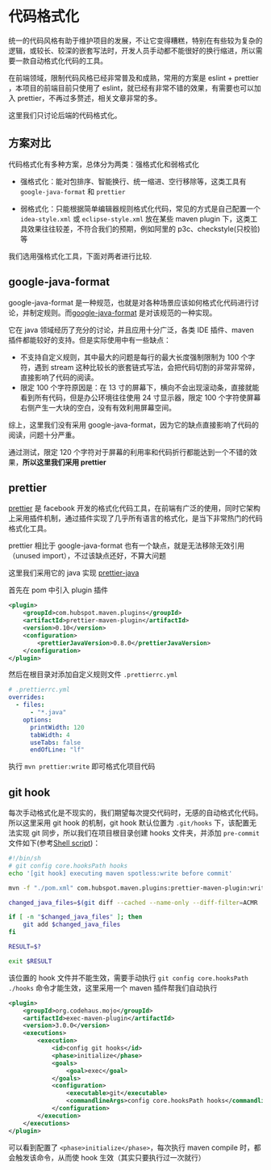 # 代码格式化

统一的代码风格有助于维护项目的发展，不让它变得糟糕，特别在有些较为复杂的逻辑，或较长、较深的嵌套写法时，开发人员手动都不能很好的换行缩进，所以需要一款自动格式化代码的工具。

在前端领域，限制代码风格已经非常普及和成熟，常用的方案是 eslint + prettier ，本项目的前端目前只使用了 eslint，就已经有非常不错的效果，有需要也可以加入 prettier，不再过多赘述，相关文章非常的多。

这里我们只讨论后端的代码格式化。

## 方案对比

代码格式化有多种方案，总体分为两类：强格式化和弱格式化

- 强格式化：能对包排序、智能换行、统一缩进、空行移除等，这类工具有 `google-java-format` 和 `prettier`

- 弱格式化：只能根据简单编辑器规则格式化代码，常见的方式是自己配置一个 `idea-style.xml` 或 `eclipse-style.xml` 放在某些 maven plugin 下，这类工具效果往往较差，不符合我们的预期，例如阿里的 p3c、checkstyle(只校验)等

我们选用强格式化工具，下面对两者进行比较.

## google-java-format

google-java-format 是一种规范，也就是对各种场景应该如何格式化代码进行讨论，并制定规则。而[google-java-format](https://github.com/google/google-java-format) 是对该规范的一种实现。

它在 java 领域经历了充分的讨论，并且应用十分广泛，各类 IDE 插件、maven 插件都能较好的支持。但是实际使用中有一些缺点：

- 不支持自定义规则，其中最大的问题是每行的最大长度强制限制为 100 个字符，遇到 stream 这种比较长的嵌套链式写法，会把代码切割的非常非常碎，直接影响了代码的阅读。
- 限定 100 个字符原因是：在 13 寸的屏幕下，横向不会出现滚动条，直接就能看到所有代码，但是办公环境往往使用 24 寸显示器，限定 100 个字符使屏幕右侧产生一大块的空白，没有有效利用屏幕空间。

综上，这里我们没有采用 google-java-format，因为它的缺点直接影响了代码的阅读，问题十分严重。

通过测试，限定 120 个字符对于屏幕的利用率和代码折行都能达到一个不错的效果，**所以这里我们采用 prettier**

## prettier

[prettier](https://github.com/prettier/prettier) 是 facebook 开发的格式化代码工具，在前端有广泛的使用，同时它架构上采用插件机制，通过插件实现了几乎所有语言的格式化，是当下非常热门的代码格式化工具。

prettier 相比于 google-java-format 也有一个缺点，就是无法移除无效引用（unused import），不过该缺点还好，不算大问题

这里我们采用它的 java 实现 [prettier-java](https://github.com/jhipster/prettier-java)

首先在 pom 中引入 plugin 插件

```xml
<plugin>
    <groupId>com.hubspot.maven.plugins</groupId>
    <artifactId>prettier-maven-plugin</artifactId>
    <version>0.10</version>
    <configuration>
        <prettierJavaVersion>0.8.0</prettierJavaVersion>
    </configuration>
</plugin>
```

然后在根目录对添加自定义规则文件 `.prettierrc.yml`

```yml
# .prettierrc.yml
overrides:
  - files:
      - "*.java"
    options:
      printWidth: 120
      tabWidth: 4
      useTabs: false
      endOfLine: "lf"
```

执行 `mvn prettier:write` 即可格式化项目代码

## git hook

每次手动格式化是不现实的，我们期望每次提交代码时，无感的自动格式化代码。所以这里采用 git hook 的机制，git hook 默认位置为 `.git/hooks` 下，该配置无法实现 git 同步，所以我们在项目根目录创建 hooks 文件夹，并添加 `pre-commit` 文件如下(参考[Shell script](https://prettier.io/docs/en/precommit.html#option-5-shell-script))：

```bash
#!/bin/sh
# git config core.hooksPath hooks
echo '[git hook] executing maven spotless:write before commit'

mvn -f "./pom.xml" com.hubspot.maven.plugins:prettier-maven-plugin:write

changed_java_files=$(git diff --cached --name-only --diff-filter=ACMR | grep ".*java$" )

if [ -n "$changed_java_files" ]; then
    git add $changed_java_files
fi

RESULT=$?

exit $RESULT
```

该位置的 hook 文件并不能生效，需要手动执行 `git config core.hooksPath ./hooks` 命令才能生效，这里采用一个 maven 插件帮我们自动执行

```xml
<plugin>
    <groupId>org.codehaus.mojo</groupId>
    <artifactId>exec-maven-plugin</artifactId>
    <version>3.0.0</version>
    <executions>
        <execution>
            <id>config git hooks</id>
            <phase>initialize</phase>
            <goals>
                <goal>exec</goal>
            </goals>
            <configuration>
                <executable>git</executable>
                <commandlineArgs>config core.hooksPath hooks</commandlineArgs>
            </configuration>
        </execution>
    </executions>
</plugin>
```

可以看到配置了 `<phase>initialize</phase>`，每次执行 maven compile 时，都会触发该命令，从而使 hook 生效（其实只要执行过一次就行）

